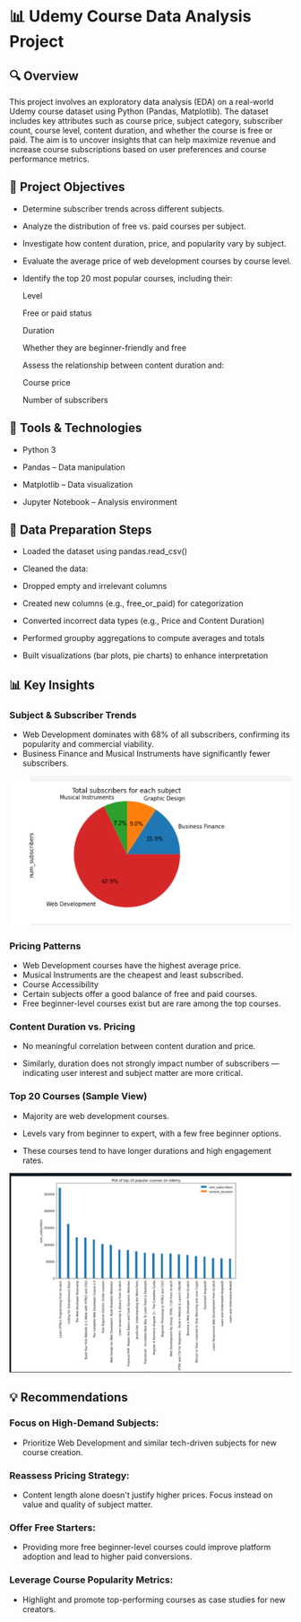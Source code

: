 # 📊 Udemy Course Data Analysis Project

## 🔍 Overview
This project involves an exploratory data analysis (EDA) on a real-world Udemy course dataset using Python (Pandas, Matplotlib). The dataset includes key attributes such as course price,
subject category, subscriber count, course level, content duration, and whether the course is free or paid.
The aim is to uncover insights that can help maximize revenue and increase course subscriptions based on user preferences and course performance metrics.

## 🧠 Project Objectives
* Determine subscriber trends across different subjects.

* Analyze the distribution of free vs. paid courses per subject.

* Investigate how content duration, price, and popularity vary by subject.

* Evaluate the average price of web development courses by course level.

* Identify the top 20 most popular courses, including their:

  Level

  Free or paid status

  Duration

  Whether they are beginner-friendly and free

  Assess the relationship between content duration and:

  Course price

  Number of subscribers

## 🧰 Tools & Technologies
* Python 3

* Pandas – Data manipulation

* Matplotlib – Data visualization

* Jupyter Notebook – Analysis environment

## 🔄 Data Preparation Steps
* Loaded the dataset using pandas.read_csv()

* Cleaned the data:

* Dropped empty and irrelevant columns

* Created new columns (e.g., free_or_paid) for categorization

* Converted incorrect data types (e.g., Price and Content Duration)

* Performed groupby aggregations to compute averages and totals

* Built visualizations (bar plots, pie charts) to enhance interpretation

## 📊 Key Insights
### Subject & Subscriber Trends
* Web Development dominates with 68% of all subscribers, confirming its popularity and commercial viability.
* Business Finance and Musical Instruments have significantly fewer subscribers.

![subscriber distribution](https://github.com/ahanspaschal/My-Udemy-course-data-analysis-project-Python-/blob/main/subscriber%20distribution.png)

### Pricing Patterns
* Web Development courses have the highest average price.
* Musical Instruments are the cheapest and least subscribed.
* Course Accessibility
* Certain subjects offer a good balance of free and paid courses.
* Free beginner-level courses exist but are rare among the top courses.


### Content Duration vs. Pricing
* No meaningful correlation between content duration and price.

* Similarly, duration does not strongly impact number of subscribers — indicating user interest and subject matter are more critical.

### Top 20 Courses (Sample View)
* Majority are web development courses.

* Levels vary from beginner to expert, with a few free beginner options.

* These courses tend to have longer durations and high engagement rates.

![20 courses](https://github.com/ahanspaschal/My-Udemy-course-data-analysis-project-Python-/blob/main/20%20courses.png)


## 💡 Recommendations
### Focus on High-Demand Subjects:

* Prioritize Web Development and similar tech-driven subjects for new course creation.

### Reassess Pricing Strategy:

* Content length alone doesn't justify higher prices. Focus instead on value and quality of subject matter.

### Offer Free Starters:

* Providing more free beginner-level courses could improve platform adoption and lead to higher paid conversions.

### Leverage Course Popularity Metrics:

* Highlight and promote top-performing courses as case studies for new creators.









